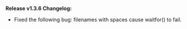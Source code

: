 **Release v1.3.6 Changelog:**
* Fixed the following bug: filenames with spaces cause waitfor() to fail.
